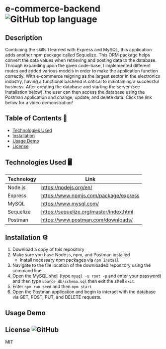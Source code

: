 # e-commerce-backend ![GitHub top language](https://img.shields.io/github/languages/top/Dkallen117/e-commerce-backend)

## Description 

Combining the skills I learned with Express and MySQL, this application adds another npm package called Sequelize. This ORM package helps convert the data values when retrieving and posting data to the database. Through expanding upon the given code-base, I implemented different routes and added various models in order to make the application function correctly. With e-commerce reigning as the largest sector in the electronics industry, having a functional backend is critical to maintaining a successful business. After creating the database and starting the server (see Installation below), the user can then access the database using the Postman application and change, update, and delete data. Click the link below for a video demonstration!


## Table of Contents 📖

- [Technologies Used](#technologies-used-%EF%B8%8F)
- [Installation](#installation-%EF%B8%8F)
- [Usage Demo](#usage-demo)
- [License](#license-)

## Technologies Used 🖥️

| Technology  | Link                                    |
| ----------- | --------------------------------------- |
| Node.js     | https://nodejs.org/en/                  |
| Express     | https://www.npmjs.com/package/express   |
| MySQL       | https://www.mysql.com/                  |
| Sequelize   | https://sequelize.org/master/index.html |
| Postman     | https://www.postman.com/downloads/      |


## Installation ⚙️

1. Download a copy of this repository
2. Make sure you have Node.js, npm, and Postman installed
    - Install necessary npm packages via `npm install`
3. Navigate to the file location of the downloaded repository using the command line
4. Open the MySQL shell (type `mysql -u root -p` and enter your password) and then type `source db/schema.sql` then exit the shell `exit`.
5. Enter `npm run seed` and then `npm start`
6. Open the Postman application and begin to interact with the database via GET, POST, PUT, and DELETE requests.



## Usage Demo



## License ![GitHub](https://img.shields.io/github/license/smcheah/employee-Tracker)

MIT
